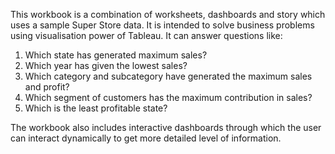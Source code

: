 This workbook is a combination of worksheets, dashboards and story which uses a sample Super Store data. It is intended to solve business problems using visualisation power of Tableau.
It can answer questions like:
1. Which state has generated maximum sales?
2. Which year has given the lowest sales?
3. Which category and subcategory have generated the maximum sales and profit?
4. Which segment of customers has the maximum contribution in sales?
5. Which is the least profitable state?

The workbook also includes interactive dashboards through which the user can interact dynamically to get more detailed level of information.

